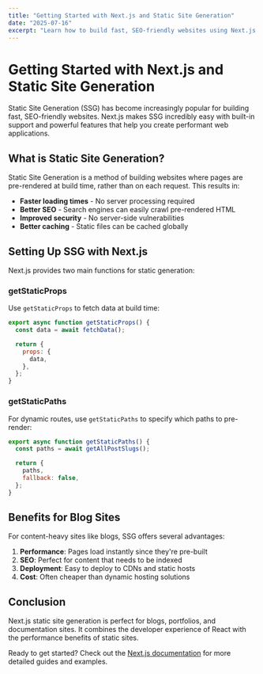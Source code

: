```yaml
---
title: "Getting Started with Next.js and Static Site Generation"
date: "2025-07-16"
excerpt: "Learn how to build fast, SEO-friendly websites using Next.js static site generation. This guide covers the basics of SSG and why it might be the perfect solution for your next project."
---
```


# Getting Started with Next.js and Static Site Generation

Static Site Generation (SSG) has become increasingly popular for building fast, SEO-friendly websites. Next.js makes SSG incredibly easy with built-in support and powerful features that help you create performant web applications.

## What is Static Site Generation?

Static Site Generation is a method of building websites where pages are pre-rendered at build time, rather than on each request. This results in:

- **Faster loading times** - No server processing required
- **Better SEO** - Search engines can easily crawl pre-rendered HTML
- **Improved security** - No server-side vulnerabilities
- **Better caching** - Static files can be cached globally

## Setting Up SSG with Next.js

Next.js provides two main functions for static generation:

### getStaticProps

Use `getStaticProps` to fetch data at build time:

```javascript
export async function getStaticProps() {
  const data = await fetchData();

  return {
    props: {
      data,
    },
  };
}
```

### getStaticPaths

For dynamic routes, use `getStaticPaths` to specify which paths to pre-render:

```javascript
export async function getStaticPaths() {
  const paths = await getAllPostSlugs();

  return {
    paths,
    fallback: false,
  };
}
```

## Benefits for Blog Sites

For content-heavy sites like blogs, SSG offers several advantages:

1. **Performance**: Pages load instantly since they're pre-built
2. **SEO**: Perfect for content that needs to be indexed
3. **Deployment**: Easy to deploy to CDNs and static hosts
4. **Cost**: Often cheaper than dynamic hosting solutions

## Conclusion

Next.js static site generation is perfect for blogs, portfolios, and documentation sites. It combines the developer experience of React with the performance benefits of static sites.

Ready to get started? Check out the [Next.js documentation](https://nextjs.org/docs) for more detailed guides and examples.
